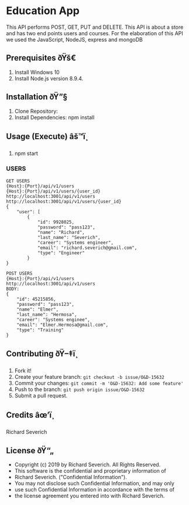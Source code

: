 # Education App
This API performs POST, GET, PUT and DELETE.
This API is about a store and has two end points users and courses. 
For the elaboration of this API we used the JavaScript, NodeJS, express and mongoDB

## Prerequisites ðŸš€

1. Install Windows 10    
2. Install Node.js version 8.9.4.   

## Installation ðŸ”§

1. Clone Repository:
2. Install Dependencies: npm install

## Usage (Execute) âš™ï¸

1. npm start

### USERS
```
GET USERS
{Host}:{Port}/api/v1/users
{Host}:{Port}/api/v1/users/{user_id}
http://localhost:3001/api/v1/users
http://localhost:3001/api/v1/users/{user_id}
{
    "user": [
        {
            "id": 9928025,
            "password": "pass123",
            "name": "Richard",
            "last_name": "Severich",
            "career": "Systems engineer",
            "email": "richard.severich@gmail.com",
            "type": "Engineer"
        }
}

POST USERS
{Host}:{Port}/api/v1/users
http://localhost:3001/api/v1/users
BODY:
{
    "id": 45215856,
    "password": "pass123",
    "name": "Elmer",
    "last_name": "Hermosa",
    "career": "Systems enginee",
    "email": "Elmer.Hermosa@gmail.com",
    "type": "Training"
}

```

## Contributing ðŸ–‡ï¸

1. Fork it!
2. Create your feature branch: `git checkout -b issue/O&D-15632`
3. Commit your changes: `git commit -m 'O&D-15632: Add some feature'`
4. Push to the branch: `git push origin issue/O&D-15632`
5. Submit a pull request.

## Credits âœ’ï¸

Richard Severich

## License ðŸ“„
* Copyright (c) 2019 by Richard Severich.  All Rights Reserved.
* This software is the confidential and proprietary information of
* Richard Severich. ("Confidential Information").
* You may not disclose such Confidential Information, and may only
* use such Confidential Information in accordance with the terms of
* the license agreement you entered into with Richard Severich.